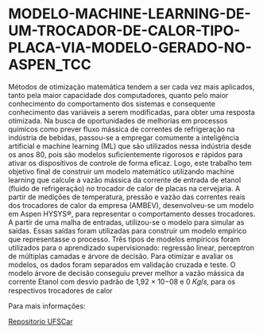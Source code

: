 # MODELO-MACHINE-LEARNING-DE-UM-TROCADOR-DE-CALOR-TIPO-PLACA-VIA-MODELO-GERADO-NO-ASPEN_TCC

Métodos de otimização matemática tendem a ser cada vez mais aplicados, tanto pela 
maior capacidade dos computadores, quanto pelo maior conhecimento do 
comportamento dos sistemas e consequente conhecimento das variáveis a serem 
modificadas, para obter uma resposta otimizada. Na busca de oportunidades de 
melhorias em processos químicos como prever fluxo mássica de correntes de 
refrigeração na indústria de bebidas, passou-se a empregar comumente a inteligência 
artificial e machine learning (ML) que são utilizados nessa indústria desde os anos 80, 
pois são modelos suficientemente rigorosos e rápidos para ativar os dispositivos de 
controle de forma eficaz. Logo, este trabalho tem objetivo final de construir um modelo 
matemático utilizando machine learning que calcule a vazão mássica da corrente de 
entrada de etanol (fluido de refrigeração) no trocador de calor de placas na cervejaria.
A partir de medições de temperatura, pressão e vazão das correntes reais dos 
trocadores de calor da empresa (AMBEV), desenvolveu-se um modelo em Aspen 
HYSYS®, para representar o comportamento desses trocadores. A partir de uma 
malha de entradas, utilizou-se o modelo para simular as saídas. Essas saídas foram 
utilizadas para construir um modelo empírico que representasse o processo. Três 
tipos de modelos empíricos foram utilizados para o aprendizado supervisionado: 
regressão linear, perceptron de múltiplas camadas e árvore de decisão. Para otimizar 
e avaliar os modelos, os dados foram separados em validação cruzada e teste. O
modelo árvore de decisão conseguiu prever melhor a vazão mássica da corrente 
Etanol com desvio padrão de 1,92 × 10−08 e 0 𝐾𝑔/𝑠, para os respectivos trocadores de
calor

Para mais informações:

[Repositorio UFSCar](https://repositorio.ufscar.br/handle/ufscar/17077)
